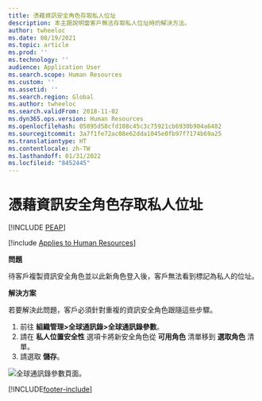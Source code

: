```yaml
---
title: 憑藉資訊安全角色存取私人位址
description: 本主題說明當客戶無法存取私人位址時的解決方法。
author: twheeloc
ms.date: 08/19/2021
ms.topic: article
ms.prod: ''
ms.technology: ''
audience: Application User
ms.search.scope: Human Resources
ms.custom: ''
ms.assetid: ''
ms.search.region: Global
ms.author: twheeloc
ms.search.validFrom: 2018-11-02
ms.dyn365.ops.version: Human Resources
ms.openlocfilehash: 05895d58cfd108c45c3c75921cb6930b904a6482
ms.sourcegitcommit: 3a7f1fe72ac08e62dda1045e0fb97f7174b69a25
ms.translationtype: HT
ms.contentlocale: zh-TW
ms.lasthandoff: 01/31/2022
ms.locfileid: "8452445"
---
```

# <a name="access-to-private-addresses-by-security-role"></a>憑藉資訊安全角色存取私人位址


[!INCLUDE [PEAP](../includes/peap-2.md)]

[!include [Applies to Human Resources](../includes/applies-to-hr.md)]

**問題**

待客戶複製資訊安全角色並以此新角色登入後，客戶無法看到標記為私人的位址。

**解決方案**

若要解決此問題，客戶必須針對重複的資訊安全角色跟隨這些步驟。

1. 前往 **組織管理\>全球通訊錄\>全球通訊錄參數**。
2. 請在 **私人位置安全性** 選項卡將新安全角色從 **可用角色** 清單移到 **選取角色** 清單。
3. 請選取 **儲存**。

![全球通訊錄參數頁面。](media/GAD-parameters.png)


[!INCLUDE[footer-include](../includes/footer-banner.md)]
